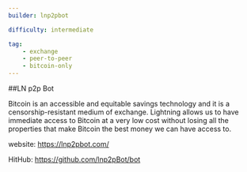```yaml
---
builder: lnp2pbot

difficulty: intermediate

tag: 
    - exchange
    - peer-to-peer
    - bitcoin-only
---
```


##LN p2p Bot

Bitcoin is an accessible and equitable savings technology and it is a censorship-resistant medium of exchange. Lightning allows us to have immediate access to Bitcoin at a very low cost without losing all the properties that make Bitcoin the best money we can have access to.



website: https://lnp2pbot.com/

HitHub: https://github.com/lnp2pBot/bot
